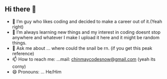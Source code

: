 ## Hi there 👋
- 🔭 I’m guy who likes coding and decided to make a career out of it.(Yeah right)
- 🌱 I’m always learning new things and my interest in coding doesnt stop anywhere
      and whatever I make I upload it here and it might be random things.
- 💬 Ask me about ... where could the snail be rn. (if you get this peak reference)
- 📫 How to reach me: ...mail: chinmaycodesnow@gmail.com (yeah its corny)
- 😄 Pronouns: ... He/Him

